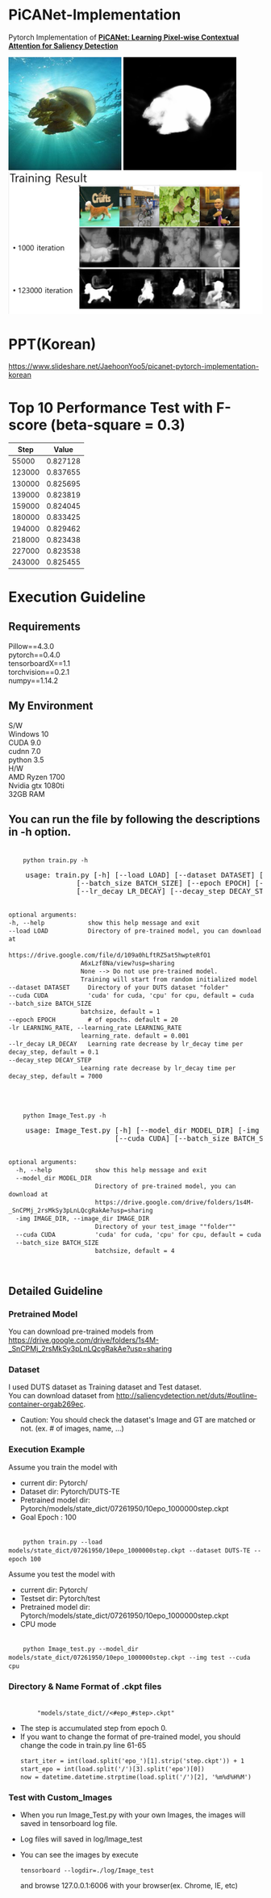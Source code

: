 # PiCANet-Implementation
Pytorch Implementation of [**PiCANet: Learning Pixel-wise Contextual Attention for Saliency Detection**](https://arxiv.org/abs/1708.06433)

![input image](readme_images/input.png)
![target_image](readme_images/mask.png)
![training_result](readme_images/Training_result.JPG)


# PPT(Korean)
https://www.slideshare.net/JaehoonYoo5/picanet-pytorch-implementation-korean


# Top 10 Performance Test with F-score (beta-square = 0.3)  
| Step   | Value    |
|--------|----------|
| 55000  | 0.827128 |
| 123000 | 0.837655 |
| 130000 | 0.825695 |
| 139000 | 0.823819 |
| 159000 | 0.824045 |
| 180000 | 0.833425 |
| 194000 | 0.829462 |
| 218000 | 0.823438 |
| 227000 | 0.823538 |
| 243000 | 0.825455 |


# Execution Guideline
## Requirements
Pillow==4.3.0  
pytorch==0.4.0  
tensorboardX==1.1  
torchvision==0.2.1  
numpy==1.14.2  

## My Environment
S/W  
Windows 10  
CUDA 9.0  
cudnn 7.0  
python 3.5  
H/W  
AMD Ryzen 1700  
Nvidia gtx 1080ti  
32GB RAM

## You can run the file by following the descriptions in -h option.
<code>
    python train.py -h
</code>
<pre>
    usage: train.py [-h] [--load LOAD] [--dataset DATASET] [--cuda CUDA]
                [--batch_size BATCH_SIZE] [--epoch EPOCH] [-lr LEARNING_RATE]
                [--lr_decay LR_DECAY] [--decay_step DECAY_STEP]
    
    optional arguments:
    -h, --help            show this help message and exit
    --load LOAD           Directory of pre-trained model, you can download at 
                        https://drive.google.com/file/d/109a0hLftRZ5at5hwpteRfO1
                        A6xLzf8Na/view?usp=sharing
                        None --> Do not use pre-trained model. 
                        Training will start from random initialized model
    --dataset DATASET     Directory of your DUTS dataset "folder"
    --cuda CUDA           'cuda' for cuda, 'cpu' for cpu, default = cuda
    --batch_size BATCH_SIZE
                        batchsize, default = 1
    --epoch EPOCH         # of epochs. default = 20
    -lr LEARNING_RATE, --learning_rate LEARNING_RATE
                        learning_rate. default = 0.001
    --lr_decay LR_DECAY   Learning rate decrease by lr_decay time per decay_step, default = 0.1
    --decay_step DECAY_STEP
                        Learning rate decrease by lr_decay time per decay_step, default = 7000
</pre>

<code>
    python Image_Test.py -h
</code>
<pre>
    usage: Image_Test.py [-h] [--model_dir MODEL_DIR] [-img IMAGE_DIR]
                         [--cuda CUDA] [--batch_size BATCH_SIZE]

    optional arguments:
      -h, --help            show this help message and exit
      --model_dir MODEL_DIR
                            Directory of pre-trained model, you can download at
                            https://drive.google.com/drive/folders/1s4M-_SnCPMj_2rsMkSy3pLnLQcgRakAe?usp=sharing
      -img IMAGE_DIR, --image_dir IMAGE_DIR
                            Directory of your test_image ""folder""
      --cuda CUDA           'cuda' for cuda, 'cpu' for cpu, default = cuda
      --batch_size BATCH_SIZE
                            batchsize, default = 4
</pre>

## Detailed Guideline
### Pretrained Model
You can download pre-trained models from https://drive.google.com/drive/folders/1s4M-_SnCPMj_2rsMkSy3pLnLQcgRakAe?usp=sharing  
### Dataset
I used DUTS dataset as Training dataset and Test dataset.  
You can download dataset from http://saliencydetection.net/duts/#outline-container-orgab269ec.
* Caution: You should check the dataset's Image and GT are matched or not. (ex. # of images, name, ...)

### Execution Example
Assume you train the model with  
* current dir: Pytorch/  
* Dataset dir: Pytorch/DUTS-TE  
* Pretrained model dir: Pytorch/models/state_dict/07261950/10epo_1000000step.ckpt  
* Goal Epoch : 100  
<code>
    python train.py --load models/state_dict/07261950/10epo_1000000step.ckpt --dataset DUTS-TE --epoch 100
</code>

Assume you test the model with  
* current dir: Pytorch/  
* Testset dir: Pytorch/test  
* Pretrained model dir: Pytorch/models/state_dict/07261950/10epo_1000000step.ckpt  
* CPU mode  
<code>
    python Image_test.py --model_dir models/state_dict/07261950/10epo_1000000step.ckpt --img test --cuda cpu
</code>

### Directory & Name Format of .ckpt files
<code>
        "models/state_dict/<datetime(Month,Date,Hour,Minute)>/<#epo_#step>.ckpt"
</code>

* The step is accumulated step from epoch 0.
* If you want to change the format of pre-trained model, you should change the code in train.py line 61-65
    ```
    start_iter = int(load.split('epo_')[1].strip('step.ckpt')) + 1
    start_epo = int(load.split('/')[3].split('epo')[0])
    now = datetime.datetime.strptime(load.split('/')[2], '%m%d%H%M')
    ```

### Test with Custom_Images
* When you run Image_Test.py with your own Images, the images will saved in tensorboard log file.

* Log files will saved in log/Image_test

* You can see the images by execute
    ```
    tensorboard --logdir=./log/Image_test
    ```

    and browse 127.0.0.1:6006 with your browser(ex. Chrome, IE, etc)
